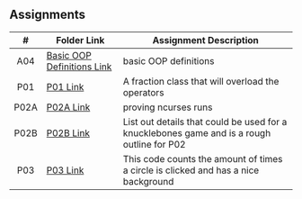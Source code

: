 ## Assignments

|  #  | Folder Link | Assignment Description |
| :-: | ----------- | ---------------------- |
|  A04  |  [Basic OOP Definitions Link](OOP_PRIMER)  |  basic OOP definitions  |
|  P01  |  [P01 Link](P01)  |  A fraction class that will overload the operators  |
|  P02A  |  [P02A Link](P02A)  |  proving ncurses runs  |
|  P02B  |  [P02B Link](P02B)  |  List out details that could be used for a knucklebones game and is a rough outline for P02  |
|  P03  |  [P03 Link](P03)  |  This code counts the amount of times a circle is clicked and has a nice background  |

